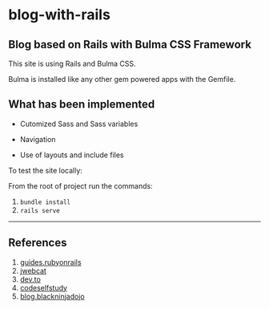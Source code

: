 # blog-with-rails

Blog based on Rails with Bulma CSS Framework
--------------------------------------------

This site is using Rails and Bulma CSS.

Bulma is installed like any other gem powered apps with the Gemfile.

## What has been implemented
* Cutomized Sass and Sass variables

* Navigation
* Use of layouts and include files 

To test the site locally:

From the root of project run the commands:

1. `bundle install`
2. `rails serve`

<hr>

## References

1. [guides.rubyonrails](https://guides.rubyonrails.org/getting_started.html)
2. [jwebcat](http://jwebcat.github.io/tables-sass/)
3. [dev.to](https://dev.to/justalever/lets-build-with-ruby-on-rails---a-blog-with-comments-17lc)
4. [codeselfstudy](https://codeselfstudy.com/blog/bulma-rails-5/)
5. [blog.blackninjadojo](http://blog.blackninjadojo.com/css/bulma/2019/02/27/how-to-create-a-layout-for-your-rails-application-using-bulma.html)

